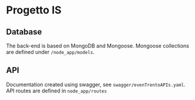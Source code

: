 # Progetto IS

## Database

The back-end is based on MongoDB and Mongoose. Mongoose collections are defined under `/node_app/models`.

## API

Documentation created using swagger, see `swagger/evenTrentoAPIs.yaml`. API routes are defined in `node_app/routes`
